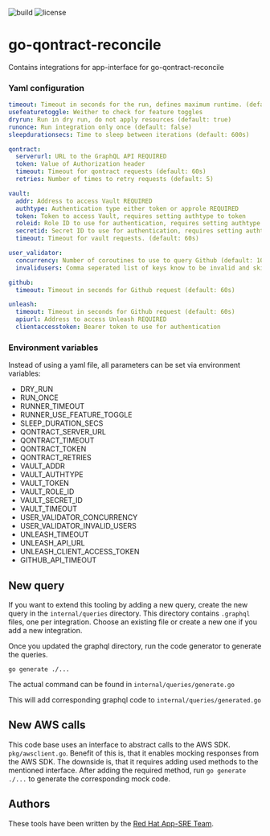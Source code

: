 ![build](https://ci.ext.devshift.net/buildStatus/icon?job=app-sre-go-qontract-reconcile-gh-build-master)
![license](https://img.shields.io/github/license/app-sre/go-qontract-reconcile.svg?style=flat)


# go-qontract-reconcile

Contains integrations for app-interface for go-qontract-reconcile

### Yaml configuration

```YAML
timeout: Timeout in seconds for the run, defines maximum runtime. (default: 0)
usefeaturetoggle: Weither to check for feature toggles
dryrun: Run in dry run, do not apply resources (default: true)
runonce: Run integration only once (default: false)
sleepdurationsecs: Time to sleep between iterations (default: 600s)

qontract: 
  serverurl: URL to the GraphQL API REQUIRED
  token: Value of Authorization header
  timeout: Timeout for qontract requests (default: 60s) 
  retries: Number of times to retry requests (default: 5)

vault:
  addr: Address to access Vault REQUIRED
  authtype: Authentication type either token or approle REQUIRED
  token: Token to access Vault, requires setting authtype to token
  roleid: Role ID to use for authentication, requires setting authtype to approle 
  secretid: Secret ID to use for authentication, requires setting authtype to approle
  timeout: Timeout for vault requests. (default: 60s) 

user_validator:
  concurrency: Number of coroutines to use to query Github (default: 10)
  invalidusers: Comma seperated list of keys know to be invalid and skipd for PGP key validation

github:
  timeout: Timeout in seconds for Github request (default: 60s)

unleash:
  timeout: Timeout in seconds for Github request (default: 60s)
  apiurl: Address to access Unleash REQUIRED
  clientaccesstoken: Bearer token to use for authentication
```

### Environment variables

Instead of using a yaml file, all parameters can be set via environment variables:
 * DRY_RUN
 * RUN_ONCE
 * RUNNER_TIMEOUT
 * RUNNER_USE_FEATURE_TOGGLE
 * SLEEP_DURATION_SECS
 * QONTRACT_SERVER_URL
 * QONTRACT_TIMEOUT
 * QONTRACT_TOKEN
 * QONTRACT_RETRIES
 * VAULT_ADDR
 * VAULT_AUTHTYPE
 * VAULT_TOKEN
 * VAULT_ROLE_ID
 * VAULT_SECRET_ID
 * VAULT_TIMEOUT
 * USER_VALIDATOR_CONCURRENCY
 * USER_VALIDATOR_INVALID_USERS
 * UNLEASH_TIMEOUT
 * UNLEASH_API_URL
 * UNLEASH_CLIENT_ACCESS_TOKEN
 * GITHUB_API_TIMEOUT


## New query

If you want to extend this tooling by adding a new query, create the new query in the `internal/queries` directory. This directory contains `.graphql` files, one per integration. Choose an existing file or create a new one if you add a new integration. 

Once you updated the graphql directory, run the code generator to generate the queries.

`go generate ./...`

The actual command can be found in `internal/queries/generate.go`

This will add corresponding graphql code to `internal/queries/generated.go` 


## New AWS calls

This code base uses an interface to abstract calls to the AWS SDK. `pkg/awsclient.go`. Benefit of this is, that it enables mocking responses from the AWS SDK. The downside is, that it requires adding used methods to the mentioned interface. After adding the required method, run  `go generate ./...` to generate the corresponding mock code. 


## Authors

These tools have been written by the [Red Hat App-SRE Team](mailto:sd-app-sre@redhat.com).
